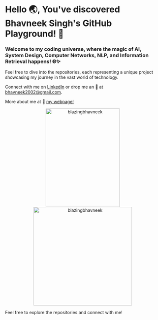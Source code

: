# Hello :earth_asia:, You've discovered Bhavneek Singh's GitHub Playground! 🚀

### Welcome to my coding universe, where the magic of AI, System Design, Computer Networks, NLP, and Information Retrieval happens! 🌐✨

Feel free to dive into the repositories, each representing a unique project showcasing my journey in the vast world of technology.

Connect with me on [LinkedIn](https://www.linkedin.com/in/bhavneek-singh/) or drop me an :email: at bhavneek2002@gmail.com.

More about me at :link: [my webpage!](https://blazingbhavneek.github.io)
<!-- ### GitStats:
### Experienced in :
<p align="center"> <a href="https://www.w3schools.com/cpp/" target="_blank" rel="noreferrer"> <img src="https://raw.githubusercontent.com/devicons/devicon/master/icons/cplusplus/cplusplus-original.svg" alt="cplusplus" width="40" height="40"/> </a> <a href="https://www.python.org" target="_blank" rel="noreferrer"> <img src="https://raw.githubusercontent.com/devicons/devicon/master/icons/python/python-original.svg" alt="python" width="40" height="40"/> </a> <a href="https://www.cprogramming.com/" target="_blank" rel="noreferrer"> <img src="https://raw.githubusercontent.com/devicons/devicon/master/icons/c/c-original.svg" alt="c" width="40" height="40"/> </a> <a href="https://en.wikipedia.org/wiki/Java_(programming_language)" target="_blank" rel="noreferrer"> <img src="https://dev.java/assets/images/java-logo-vert-blk.png" alt="c" width="40" height="40"/> </a> <a href="https://www.tensorflow.org" target="_blank" rel="noreferrer"> <img src="https://www.vectorlogo.zone/logos/tensorflow/tensorflow-icon.svg" alt="tensorflow" width="40" height="40"/> </a> <a href="https://www.nsnam.org"><img src="https://miro.medium.com/v2/resize:fit:1400/1*UfiUbQE-yA5AA9uoZEX3CQ.png" width="40" height="45"></a>
</p>

-->

<p align="center">
<img src="https://github-readme-stats.vercel.app/api/top-langs?username=blazingbhavneek&show_icons=true&locale=en&layout=compact&theme=highcontrast" alt="blazingbhavneek" width="240"  height="320"/> <img src="https://github-readme-stats.vercel.app/api?username=blazingbhavneek&show_icons=true&locale=en&theme=highcontrast" alt="blazingbhavneek" width="320"  height="320"/> 
</p>
<!-- ### GitStats:
-->

<!--
**blazingbhavneek/blazingbhavneek** is a ✨ _special_ ✨ repository because its `README.md` (this file) appears on your GitHub profile.

Here are some ideas to get you started:
- 🔭 I’m currently working on ...
- 🌱 I’m currently learning ...
- 👯 I’m looking to collaborate on ...
- 🤔 I’m looking for help with ...
- 💬 Ask me about ...
- 📫 How to reach me: ...
- 😄 Pronouns: ...
- ⚡ Fun fact: ...
-->

Feel free to explore the repositories and connect with me!
